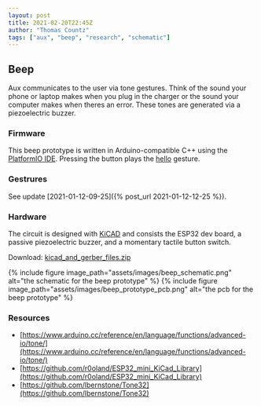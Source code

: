 ```yaml
---
layout: post
title: 2021-02-20T22:45Z
author: "Thomas Countz"
tags: ["aux", "beep", "research", "schematic"]
---
```


## Beep
Aux communicates to the user via tone gestures. Think of the sound your phone or laptop makes when you plug in the charger or the sound your computer makes when theres an error. These tones are generated via a piezoelectric buzzer.

### Firmware
This beep prototype is written in Arduino-compatible C++ using the [PlatformIO IDE](https://platformio.org/). Pressing the button plays the [hello](/assets/audio/hello.mp3) gesture.

### Gestrures
See update [2021-01-12-09-25]({% post_url 2021-01-12-12-25 %}).

### Hardware
The circuit is designed with [KiCAD](https://kicad.org/) and consists the ESP32 dev board, a passive piezoelectric buzzer, and a momentary tactile button switch.

Download: [kicad_and_gerber_files.zip](assets/../../assets/downloads/kicad_and_gerber_files.zip)

{% include figure image_path="assets/images/beep_schematic.png" alt="the schematic for the beep prototype" %}
{% include figure image_path="assets/images/beep_prototype_pcb.png" alt="the pcb for the beep prototype" %}

### Resources
- [https://www.arduino.cc/reference/en/language/functions/advanced-io/tone/](https://www.arduino.cc/reference/en/language/functions/advanced-io/tone/)
- [https://github.com/r0oland/ESP32_mini_KiCad_Library](https://github.com/r0oland/ESP32_mini_KiCad_Library)
- [https://github.com/lbernstone/Tone32](https://github.com/lbernstone/Tone32)
